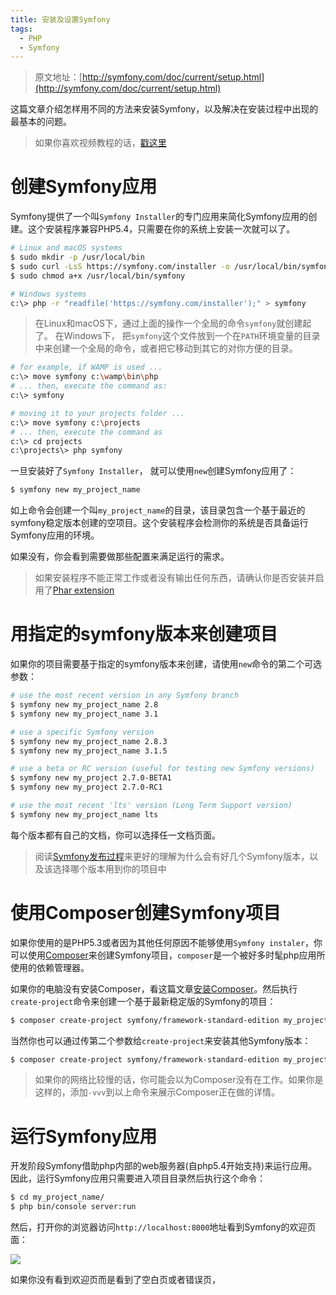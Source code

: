 ```yaml
---
title: 安装及设置Symfony
tags:
  - PHP
  - Symfony
---
```


> 原文地址：[http://symfony.com/doc/current/setup.html](http://symfony.com/doc/current/setup.html)

这篇文章介绍怎样用不同的方法来安装Symfony，以及解决在安装过程中出现的最基本的问题。

> 如果你喜欢视频教程的话，[戳这里](http://knpuniversity.com/screencast/symfony)

# 创建Symfony应用

Symfony提供了一个叫`Symfony Installer`的专门应用来简化Symfony应用的创建。这个安装程序兼容PHP5.4，只需要在你的系统上安装一次就可以了。

```bash
# Linux and macOS systems
$ sudo mkdir -p /usr/local/bin
$ sudo curl -LsS https://symfony.com/installer -o /usr/local/bin/symfony
$ sudo chmod a+x /usr/local/bin/symfony

# Windows systems
c:\> php -r "readfile('https://symfony.com/installer');" > symfony
```

> 在Linux和macOS下，通过上面的操作一个全局的命令`symfony`就创建起了。
> 在Windows下， 把`symfony`这个文件放到一个在`PATH`环境变量的目录中来创建一个全局的命令，或者把它移动到其它的对你方便的目录。

```bash
# for example, if WAMP is used ...
c:\> move symfony c:\wamp\bin\php
# ... then, execute the command as:
c:\> symfony

# moving it to your projects folder ...
c:\> move symfony c:\projects
# ... then, execute the command as
c:\> cd projects
c:\projects\> php symfony 
```

一旦安装好了`Symfony Installer`， 就可以使用`new`创建Symfony应用了：

```bash
$ symfony new my_project_name
```

如上命令会创建一个叫`my_project_name`的目录，该目录包含一个基于最近的symfony稳定版本创建的空项目。这个安装程序会检测你的系统是否具备运行Symfony应用的环境。

如果没有，你会看到需要做那些配置来满足运行的需求。

> 如果安装程序不能正常工作或者没有输出任何东西，请确认你是否安装并启用了[Phar extension](http://php.net/manual/zh/intro.phar.php)

# 用指定的symfony版本来创建项目

如果你的项目需要基于指定的symfony版本来创建，请使用`new`命令的第二个可选参数：

```bash
# use the most recent version in any Symfony branch
$ symfony new my_project_name 2.8
$ symfony new my_project_name 3.1

# use a specific Symfony version
$ symfony new my_project_name 2.8.3
$ symfony new my_project_name 3.1.5

# use a beta or RC version (useful for testing new Symfony versions)
$ symfony new my_project 2.7.0-BETA1
$ symfony new my_project 2.7.0-RC1

# use the most recent 'lts' version (Long Term Support version)
$ symfony new my_project_name lts
```

每个版本都有自己的文档，你可以选择任一文档页面。

> 阅读[Symfony发布过程](http://symfony.com/doc/current/contributing/community/releases.html)来更好的理解为什么会有好几个Symfony版本，以及该选择哪个版本用到你的项目中

# 使用Composer创建Symfony项目

如果你使用的是PHP5.3或者因为其他任何原因不能够使用`Symfony instaler`，你可以使用[Composer](http://docs.phpcomposer.com/)来创建Symfony项目，`composer`是一个被好多时髦php应用所使用的依赖管理器。

如果你的电脑没有安装Composer，看这篇文章[安装Composer](/2016/11/25/install-composer/)。然后执行`create-project`命令来创建一个基于最新稳定版的Symfony的项目：

```bash
$ composer create-project symfony/framework-standard-edition my_project_name
```

当然你也可以通过传第二个参数给`create-project`来安装其他Symfony版本：

```bash
$ composer create-project symfony/framework-standard-edition my_project_name "2.8.*"
```

> 如果你的网络比较慢的话，你可能会以为Composer没有在工作。如果你是这样的，添加`-vvv`到以上命令来展示Composer正在做的详情。

# 运行Symfony应用

开发阶段Symfony借助php内部的web服务器(自php5.4开始支持)来运行应用。因此，运行Symfony应用只需要进入项目目录然后执行这个命令：

```bash
$ cd my_project_name/
$ php bin/console server:run
```

然后，打开你的浏览器访问`http://localhost:8000`地址看到Symfony的欢迎页面：

![](/images/20161130/welcome.png)

如果你没有看到欢迎页而是看到了空白页或者错误页，



